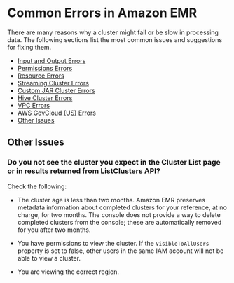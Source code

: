 # Common Errors in Amazon EMR<a name="emr-troubleshoot-errors"></a>

There are many reasons why a cluster might fail or be slow in processing data\. The following sections list the most common issues and suggestions for fixing them\.


+ [Input and Output Errors](emr-troubleshoot-errors-io.md)
+ [Permissions Errors](emr-troubleshoot-error-permissions.md)
+ [Resource Errors](emr-troubleshoot-error-resource.md)
+ [Streaming Cluster Errors](emr-troubleshoot-error-streaming.md)
+ [Custom JAR Cluster Errors](emr-troubleshoot-error-custom-jar.md)
+ [Hive Cluster Errors](emr-troubleshoot-error-hive.md)
+ [VPC Errors](emr-troubleshoot-error-vpc.md)
+ [AWS GovCloud \(US\) Errors](emr-troubleshoot-error-govcloud.md)
+ [Other Issues](#w3ab1c24c33c46)

## Other Issues<a name="w3ab1c24c33c46"></a>

### Do you not see the cluster you expect in the Cluster List page or in results returned from ListClusters API?<a name="w3ab1c24c33c46b2"></a>

Check the following:

+ The cluster age is less than two months\. Amazon EMR preserves metadata information about completed clusters for your reference, at no charge, for two months\. The console does not provide a way to delete completed clusters from the console; these are automatically removed for you after two months\.

+ You have permissions to view the cluster\. If the `VisibleToAllUsers` property is set to false, other users in the same IAM account will not be able to view a cluster\.

+ You are viewing the correct region\.